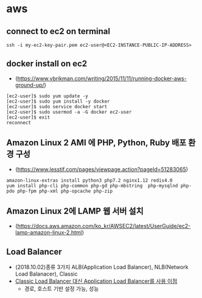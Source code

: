 # aws
## connect to ec2 on terminal
```
ssh -i my-ec2-key-pair.pem ec2-user@<EC2-INSTANCE-PUBLIC-IP-ADDRESS>
```
## docker install on ec2
- (https://www.ybrikman.com/writing/2015/11/11/running-docker-aws-ground-up/)
```
[ec2-user]$ sudo yum update -y
[ec2-user]$ sudo yum install -y docker
[ec2-user]$ sudo service docker start
[ec2-user]$ sudo usermod -a -G docker ec2-user
[ec2-user]$ exit
reconnect
```
## Amazon Linux 2 AMI 에 PHP, Python, Ruby 배포 환경 구성
- (https://www.lesstif.com/pages/viewpage.action?pageId=51283065)
```
amazon-linux-extras install python3 php7.2 nginx1.12 redis4.0
yum install php-cli php-common php-gd php-mbstring  php-mysqlnd php-pdo php-fpm php-xml php-opcache php-zip
```
## Amazon Linux 2에 LAMP 웹 서버 설치
- (https://docs.aws.amazon.com/ko_kr/AWSEC2/latest/UserGuide/ec2-lamp-amazon-linux-2.html)

## Load Balancer
- (2018.10.02)종류 3가지 ALB(Application Load Balancer), NLB(Network Load Balanacer), Classic
- [Classic Load Balancer 대신 Application Load Balancer를 사용 이점](https://docs.aws.amazon.com/ko_kr/elasticloadbalancing/latest/application/introduction.html)
  - 경로, 호스트 기반 설정 가능, 성능 
